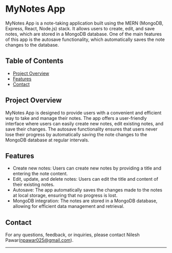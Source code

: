 # MyNotes App

MyNotes App is a note-taking application built using the MERN (MongoDB, Express, React, Node.js) stack. It allows users to create, edit, and save notes, which are stored in a MongoDB database. One of the main features of this app is the autosave functionality, which automatically saves the note changes to the database.

## Table of Contents

- [Project Overview](#project-overview)
- [Features](#features)
- [Contact](#contact)

## Project Overview

MyNotes App is designed to provide users with a convenient and efficient way to take and manage their notes. The app offers a user-friendly interface where users can easily create new notes, edit existing notes, and save their changes. The autosave functionality ensures that users never lose their progress by automatically saving the note changes to the MongoDB database at regular intervals.

## Features

- Create new notes: Users can create new notes by providing a title and entering the note content.
- Edit, update, and delete notes: Users can edit the title and content of their existing notes.
- Autosave: The app automatically saves the changes made to the notes at local storage, ensuring that no progress is lost.
- MongoDB integration: The notes are stored in a MongoDB database, allowing for efficient data management and retrieval.

## Contact

For any questions, feedback, or inquiries, please contact Nilesh Pawar(npawar025@gmail.com).

---

